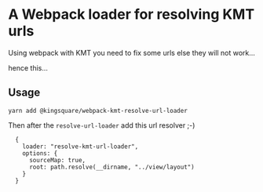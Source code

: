 # A Webpack loader for resolving KMT urls

Using webpack with KMT you need to fix some urls else they will not work...

hence this...

## Usage

    yarn add @kingsquare/webpack-kmt-resolve-url-loader

Then after the `resolve-url-loader` add this url resolver ;-)

      {
        loader: "resolve-kmt-url-loader",
        options: {
          sourceMap: true,
          root: path.resolve(__dirname, "../view/layout")
        }
      }
